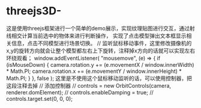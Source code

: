 # threejs3D-
这是使用threejs框架进行一个简单的demo展示，实现纹理贴图进行交互，通过射线相交计算当前选中的物体来进行判断操作，
实现了点击模型弹出文本框显示相关信息，点击不同模型进行场景切换。
 // 监听鼠标移动事件，这里修改摄像机的x,y的旋转方向就会让整个模型都左右上下旋转，注释掉x方向的话就可以实现左右环绕观看；
  window.addEventListener(
    "mousemove",
    (e) => {
      if (isMouseDown) {
        camera.rotation.y += (e.movementX / window.innerWidth) * Math.PI;
        camera.rotation.x += (e.movementY / window.innerHeight) * Math.PI;
      }
    },
    false
  );
  这里是不使用这个鼠标移动监听的话，可以使用控制器，把这段注释去掉
  // 添加控制器
  // controls = new OrbitControls(camera, renderer.domElement);
  // controls.enableDamping = true;
  // controls.target.set(0, 0, 0);
